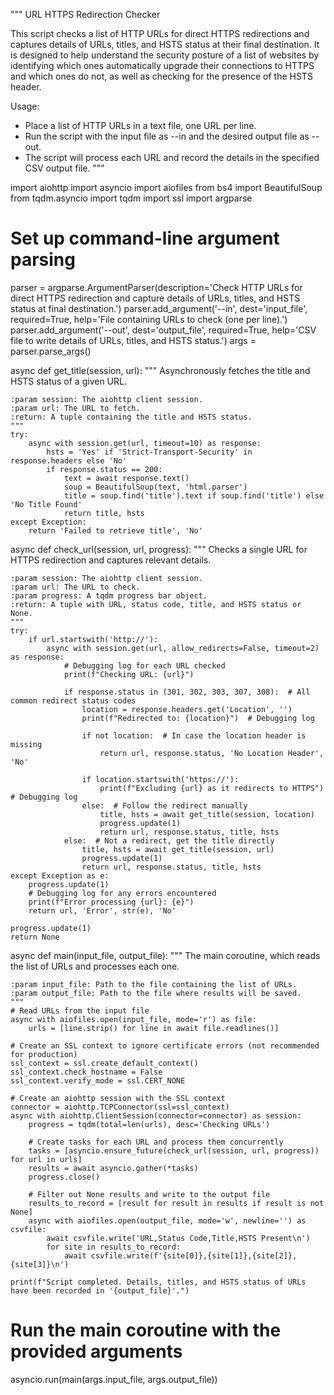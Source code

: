 """
URL HTTPS Redirection Checker

This script checks a list of HTTP URLs for direct HTTPS redirections and captures details of URLs, titles, and HSTS status at their final destination. It is designed to help understand the security posture of a list of websites by identifying which ones automatically upgrade their connections to HTTPS and which ones do not, as well as checking for the presence of the HSTS header.

Usage:
  - Place a list of HTTP URLs in a text file, one URL per line.
  - Run the script with the input file as --in and the desired output file as --out.
  - The script will process each URL and record the details in the specified CSV output file.
"""

import aiohttp
import asyncio
import aiofiles
from bs4 import BeautifulSoup
from tqdm.asyncio import tqdm
import ssl
import argparse

# Set up command-line argument parsing
parser = argparse.ArgumentParser(description='Check HTTP URLs for direct HTTPS redirection and capture details of URLs, titles, and HSTS status at final destination.')
parser.add_argument('--in', dest='input_file', required=True, help='File containing URLs to check (one per line).')
parser.add_argument('--out', dest='output_file', required=True, help='CSV file to write details of URLs, titles, and HSTS status.')
args = parser.parse_args()

async def get_title(session, url):
    """
    Asynchronously fetches the title and HSTS status of a given URL.

    :param session: The aiohttp client session.
    :param url: The URL to fetch.
    :return: A tuple containing the title and HSTS status.
    """
    try:
        async with session.get(url, timeout=10) as response:
            hsts = 'Yes' if 'Strict-Transport-Security' in response.headers else 'No'
            if response.status == 200:
                text = await response.text()
                soup = BeautifulSoup(text, 'html.parser')
                title = soup.find('title').text if soup.find('title') else 'No Title Found'
                return title, hsts
    except Exception:
        return 'Failed to retrieve title', 'No'

async def check_url(session, url, progress):
    """
    Checks a single URL for HTTPS redirection and captures relevant details.

    :param session: The aiohttp client session.
    :param url: The URL to check.
    :param progress: A tqdm progress bar object.
    :return: A tuple with URL, status code, title, and HSTS status or None.
    """
    try:
        if url.startswith('http://'):
            async with session.get(url, allow_redirects=False, timeout=2) as response:
                # Debugging log for each URL checked
                print(f"Checking URL: {url}")

                if response.status in (301, 302, 303, 307, 308):  # All common redirect status codes
                    location = response.headers.get('Location', '')
                    print(f"Redirected to: {location}")  # Debugging log

                    if not location:  # In case the location header is missing
                        return url, response.status, 'No Location Header', 'No'
                    
                    if location.startswith('https://'):
                        print(f"Excluding {url} as it redirects to HTTPS")  # Debugging log
                    else:  # Follow the redirect manually
                        title, hsts = await get_title(session, location)
                        progress.update(1)
                        return url, response.status, title, hsts
                else:  # Not a redirect, get the title directly
                    title, hsts = await get_title(session, url)
                    progress.update(1)
                    return url, response.status, title, hsts
    except Exception as e:
        progress.update(1)
        # Debugging log for any errors encountered
        print(f"Error processing {url}: {e}")
        return url, 'Error', str(e), 'No'

    progress.update(1)
    return None

async def main(input_file, output_file):
    """
    The main coroutine, which reads the list of URLs and processes each one.

    :param input_file: Path to the file containing the list of URLs.
    :param output_file: Path to the file where results will be saved.
    """
    # Read URLs from the input file
    async with aiofiles.open(input_file, mode='r') as file:
        urls = [line.strip() for line in await file.readlines()]

    # Create an SSL context to ignore certificate errors (not recommended for production)
    ssl_context = ssl.create_default_context()
    ssl_context.check_hostname = False
    ssl_context.verify_mode = ssl.CERT_NONE

    # Create an aiohttp session with the SSL context
    connector = aiohttp.TCPConnector(ssl=ssl_context)
    async with aiohttp.ClientSession(connector=connector) as session:
        progress = tqdm(total=len(urls), desc='Checking URLs')

        # Create tasks for each URL and process them concurrently
        tasks = [asyncio.ensure_future(check_url(session, url, progress)) for url in urls]
        results = await asyncio.gather(*tasks)
        progress.close()

        # Filter out None results and write to the output file
        results_to_record = [result for result in results if result is not None]
        async with aiofiles.open(output_file, mode='w', newline='') as csvfile:
            await csvfile.write('URL,Status Code,Title,HSTS Present\n')
            for site in results_to_record:
                await csvfile.write(f'{site[0]},{site[1]},{site[2]},{site[3]}\n')

    print(f"Script completed. Details, titles, and HSTS status of URLs have been recorded in '{output_file}'.")

# Run the main coroutine with the provided arguments
asyncio.run(main(args.input_file, args.output_file))